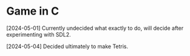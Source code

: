 # Game in C

[2024-05-01] Currently undecided what exactly to do, will decide after experimenting with SDL2.

[2024-05-04] Decided ultimately to make Tetris.
